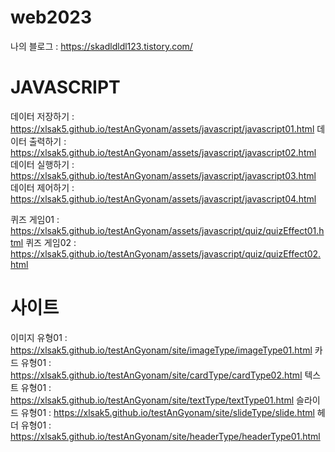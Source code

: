 # web2023
나의 블로그 : https://skadldldl123.tistory.com/

# JAVASCRIPT 
데이터 저장하기 : https://xlsak5.github.io/testAnGyonam/assets/javascript/javascript01.html
데이터 출력하기 : https://xlsak5.github.io/testAnGyonam/assets/javascript/javascript02.html
데이터 실행하기 : https://xlsak5.github.io/testAnGyonam/assets/javascript/javascript03.html
데이터 제어하기 : https://xlsak5.github.io/testAnGyonam/assets/javascript/javascript04.html

퀴즈 게임01 : https://xlsak5.github.io/testAnGyonam/assets/javascript/quiz/quizEffect01.html
퀴즈 게임02 : https://xlsak5.github.io/testAnGyonam/assets/javascript/quiz/quizEffect02.html

# 사이트
이미지 유형01 : https://xlsak5.github.io/testAnGyonam/site/imageType/imageType01.html
카드 유형01 : https://xlsak5.github.io/testAnGyonam/site/cardType/cardType02.html
텍스트 유형01 : https://xlsak5.github.io/testAnGyonam/site/textType/textType01.html
슬라이드 유형01 : https://xlsak5.github.io/testAnGyonam/site/slideType/slide.html
헤더 유형01 : https://xlsak5.github.io/testAnGyonam/site/headerType/headerType01.html

